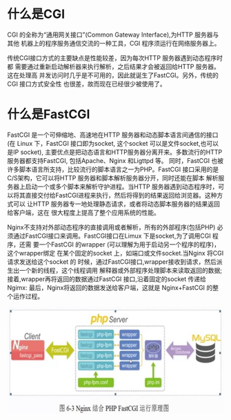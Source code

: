 # 什么是CGI


CGI 的全称为“通用网关接口”(Common Gateway  Interface),为HTTP 服务器与其他
机器上的程序服务通信交流的一种工具，CGI 程序须运行在网络服务器上。

传统CGI接口方式的主要缺点是性能较差，因为每次HTTP 服务器遇到动态程序时都
需要通过重新启动解析器来执行解析，之后结果才会被返回给HTTP 服务器。这在处理高
并发访问时几乎是不可用的，因此就诞生了FastCGI。另外，传统的CGI 接口方式安全性
也很差，故而现在已经很少被使用了。



 #  什么是FastCGI

FastCGI 是一个可伸缩地、高速地在HTTP 服务器和动态脚本语言间通信的接口(在
Linux 下，FastCGI 接口即为socket,  这个socket 可以是文件socket,也可以是IP socket),
主要优点是把动态语言和HTTP服务器分离开来。多数流行的HTTP服务器都支持FastCGI,
包括Apache、Nginx 和Ligttpd 等。
同时，FastCGI 也被许多脚本语言所支持，比较流行的脚本语言之一为PHP。FastCGI
接口采用的是C/S架构，它可以将HTTP 服务器和脚本解析服务器分开，同时还能在脚本
解析服务器上启动一个或多个脚本来解析守护进程。当HTTP 服务器遇到动态程序时，可
以将其直接交付给FastCGI进程来执行，然后将得到的结果返回给浏览器。这种方式可以
让HTTP 服务器专一地处理静态请求，或者将动态脚本服务器的结果返回给客户端，这在
很大程度上提高了整个应用系统的性能。




Nginx不支持对外部动态程序的直接调用或者解析，所有的外部程序(包括PHP) 必
须通过FastCGI接口来调用。FastCGI接口在Limux 下是socket,为了调用CGI 程序，还需
要一个FastCGI 的wrapper (可以理解为用于启动另一个程序的程序)，这个wrapper绑定
在某个固定的socket 上，如端口或文件socket.当Nginx 将CGI 请求发送给这个socket 的
时候，通过FastCGI接口,wrapper接收到请求，然后派生出一个新的线程，这个线程调用
解释器或外部程序处理脚本来读取返回的数据;接着,wrapper再将返回的数据通过FastCGI
接口,沿着固定的socket 传递给Ngimx: 最后，Nginx将返回的数据发送给客户端，这就是
Nginx+FastCGI 的整个运作过程。

![06-LNMP-05](image/06-LNMP-05.png)







